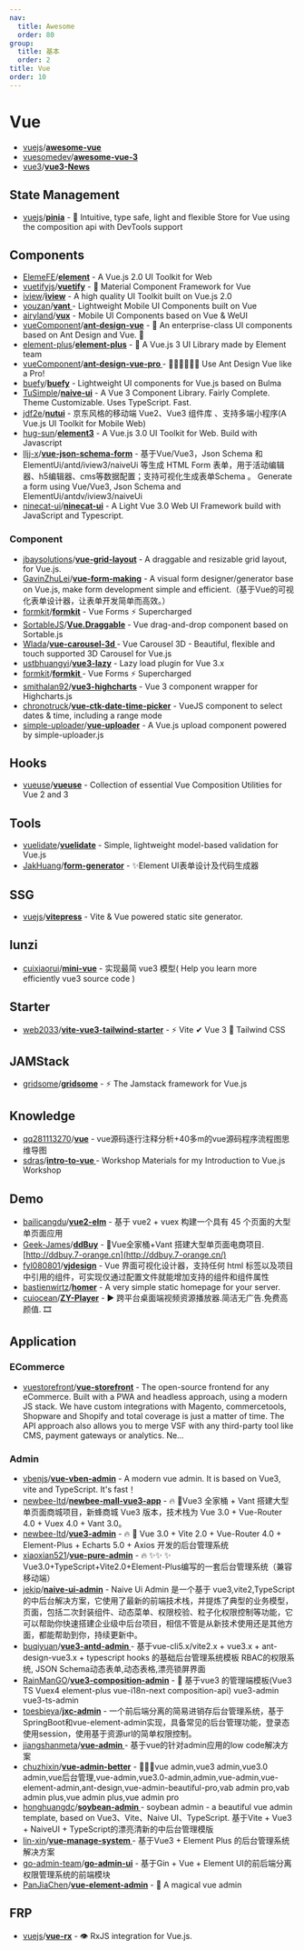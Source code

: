 ```yaml
---
nav:
  title: Awesome
  order: 80
group:
  title: 基本
  order: 2
title: Vue
order: 10
---
```


# Vue

- [vuejs](https://github.com/vuejs?type=source)/**[awesome-vue](https://github.com/vuejs/awesome-vue)**
- [vuesomedev](https://github.com/vuesomedev)/**[awesome-vue-3](https://github.com/vuesomedev/awesome-vue-3)**
- [vue3](https://github.com/vue3?type=source)/**[vue3-News](https://github.com/vue3/vue3-News)**

## State Management

- [vuejs](https://github.com/vuejs?type=source)/**[pinia](https://github.com/vuejs/pinia)** - 🍍 Intuitive, type safe, light and flexible Store for Vue using the composition api with DevTools support

## Components

- [ElemeFE](https://github.com/ElemeFE?type=source)/**[element](https://github.com/ElemeFE/element)** - A Vue.js 2.0 UI Toolkit for Web
- [vuetifyjs](https://github.com/vuetifyjs?type=source)/**[vuetify](https://github.com/vuetifyjs/vuetify)** - 🐉 Material Component Framework for Vue
- [iview](https://github.com/iview?type=source)/**[iview](https://github.com/iview/iview)** - A high quality UI Toolkit built on Vue.js 2.0
- [youzan](https://github.com/youzan?type=source)/**[vant ](https://github.com/youzan/vant)**- Lightweight Mobile UI Components built on Vue
- [airyland](https://github.com/airyland)/**[vux](https://github.com/airyland/vux)** - Mobile UI Components based on Vue & WeUI
- [vueComponent](https://github.com/vueComponent?type=source)/**[ant-design-vue](https://github.com/vueComponent/ant-design-vue)** - 🌈 An enterprise-class UI components based on Ant Design and Vue. 🐜
- [element-plus](https://github.com/element-plus?type=source)/**[element-plus](https://github.com/element-plus/element-plus)** - 🎉 A Vue.js 3 UI Library made by Element team
- [vueComponent](https://github.com/vueComponent?type=source)/**[ant-design-vue-pro ](https://github.com/vueComponent/ant-design-vue-pro)**- 👨🏻‍💻👩🏻‍💻 Use Ant Design Vue like a Pro!
- [buefy](https://github.com/buefy?type=source)/**[buefy](https://github.com/buefy/buefy)** - Lightweight UI components for Vue.js based on Bulma
- [TuSimple](https://github.com/TuSimple?type=source)/**[naive-ui](https://github.com/TuSimple/naive-ui)** - A Vue 3 Component Library. Fairly Complete. Theme Customizable. Uses TypeScript. Fast.
- [jdf2e](https://github.com/jdf2e?type=source)/**[nutui](https://github.com/jdf2e/nutui)** - 京东风格的移动端 Vue2、Vue3 组件库 、支持多端小程序(A Vue.js UI Toolkit for Mobile Web)
- [hug-sun](https://github.com/hug-sun?type=source)/**[element3](https://github.com/hug-sun/element3)** - A Vue.js 3.0 UI Toolkit for Web. Build with Javascript
- [lljj-x](https://github.com/lljj-x)/**[vue-json-schema-form](https://github.com/lljj-x/vue-json-schema-form)** - 基于Vue/Vue3，Json Schema 和 ElementUi/antd/iview3/naiveUi 等生成 HTML Form 表单，用于活动编辑器、h5编辑器、cms等数据配置；支持可视化生成表单Schema 。 Generate a form using Vue/Vue3, Json Schema and ElementUi/antdv/iview3/naiveUi
- [ninecat-ui](https://github.com/ninecat-ui?type=source)/**[ninecat-ui](https://github.com/ninecat-ui/ninecat-ui)** - A Light Vue 3.0 Web UI Framework build with JavaScript and Typescript.

### Component

- [jbaysolutions](https://github.com/jbaysolutions?type=source)/**[vue-grid-layout](https://github.com/jbaysolutions/vue-grid-layout)** - A draggable and resizable grid layout, for Vue.js.
- [GavinZhuLei](https://github.com/GavinZhuLei)/**[vue-form-making](https://github.com/GavinZhuLei/vue-form-making)** - A visual form designer/generator base on Vue.js, make form development simple and efficient.（基于Vue的可视化表单设计器，让表单开发简单而高效。）
- [formkit](https://github.com/formkit?type=source)/**[formkit](https://github.com/formkit/formkit)** - Vue Forms ⚡️ Supercharged
- [SortableJS](https://github.com/SortableJS?type=source)/**[Vue.Draggable](https://github.com/SortableJS/Vue.Draggable)** - Vue drag-and-drop component based on Sortable.js
- [Wlada](https://github.com/Wlada)/**[vue-carousel-3d ](https://github.com/Wlada/vue-carousel-3d)**- Vue Carousel 3D - Beautiful, flexible and touch supported 3D Carousel for Vue.js
- [ustbhuangyi](https://github.com/ustbhuangyi)/**[vue3-lazy](https://github.com/ustbhuangyi/vue3-lazy)** - Lazy load plugin for Vue 3.x
- [formkit](https://github.com/formkit?type=source)/**[formkit ](https://github.com/formkit/formkit)**- Vue Forms ⚡️ Supercharged
- [smithalan92](https://github.com/smithalan92)/**[vue3-highcharts](https://github.com/smithalan92/vue3-highcharts)** - Vue 3 component wrapper for Highcharts.js
- [chronotruck](https://github.com/chronotruck?type=source)/**[vue-ctk-date-time-picker](https://github.com/chronotruck/vue-ctk-date-time-picker)** - VueJS component to select dates & time, including a range mode
- [simple-uploader](https://github.com/simple-uploader?type=source)/**[vue-uploader](https://github.com/simple-uploader/vue-uploader)** - A Vue.js upload component powered by simple-uploader.js

## Hooks

- [vueuse](https://github.com/vueuse?type=source)/**[vueuse](https://github.com/vueuse/vueuse)** - Collection of essential Vue Composition Utilities for Vue 2 and 3

## Tools

- [vuelidate](https://github.com/vuelidate?type=source)/**[vuelidate](https://github.com/vuelidate/vuelidate)** - Simple, lightweight model-based validation for Vue.js
- [JakHuang](https://github.com/JakHuang)/**[form-generator](https://github.com/JakHuang/form-generator)** - ✨Element UI表单设计及代码生成器

## SSG

- [vuejs](https://github.com/vuejs?type=source)/**[vitepress](https://github.com/vuejs/vitepress)** - Vite & Vue powered static site generator.

## lunzi

- [cuixiaorui](https://github.com/cuixiaorui)/**[mini-vue](https://github.com/cuixiaorui/mini-vue)** - 实现最简 vue3 模型( Help you learn more efficiently vue3 source code )

## Starter

- [web2033](https://github.com/web2033)/**[vite-vue3-tailwind-starter](https://github.com/web2033/vite-vue3-tailwind-starter)** - ⚡ Vite ✔ Vue 3 🌻 Tailwind CSS

## JAMStack

- [gridsome](https://github.com/gridsome?type=source)/**[gridsome](https://github.com/gridsome/gridsome)** - ⚡️ The Jamstack framework for Vue.js

## Knowledge

- [qq281113270](https://github.com/qq281113270)/**[vue](https://github.com/qq281113270/vue)** - vue源码逐行注释分析+40多m的vue源码程序流程图思维导图
- [sdras](https://github.com/sdras)/**[intro-to-vue ](https://github.com/sdras/intro-to-vue)**- Workshop Materials for my Introduction to Vue.js Workshop

## Demo

- [bailicangdu](https://github.com/bailicangdu)/**[vue2-elm](https://github.com/bailicangdu/vue2-elm)** - 基于 vue2 + vuex 构建一个具有 45 个页面的大型单页面应用
- [Geek-James](https://github.com/Geek-James)/**[ddBuy](https://github.com/Geek-James/ddBuy)** - 🎉Vue全家桶+Vant 搭建大型单页面电商项目.[http://ddbuy.7-orange.cn](http://ddbuy.7-orange.cn/)
- [fyl080801](https://github.com/fyl080801)/**[vjdesign](https://github.com/fyl080801/vjdesign)** - Vue 界面可视化设计器，支持任何 html 标签以及项目中引用的组件，可实现仅通过配置文件就能增加支持的组件和组件属性
- [bastienwirtz](https://github.com/bastienwirtz)/**[homer](https://github.com/bastienwirtz/homer)** - A very simple static homepage for your server.
- [cuiocean](https://github.com/cuiocean)/**[ZY-Player](https://github.com/cuiocean/ZY-Player)** - ▶️ 跨平台桌面端视频资源播放器.简洁无广告.免费高颜值. 🎞

## Application

### ECommerce

- [vuestorefront](https://github.com/vuestorefront?type=source)/**[vue-storefront](https://github.com/vuestorefront/vue-storefront)** - The open-source frontend for any eCommerce. Built with a PWA and headless approach, using a modern JS stack. We have custom integrations with Magento, commercetools, Shopware and Shopify and total coverage is just a matter of time. The API approach also allows you to merge VSF with any third-party tool like CMS, payment gateways or analytics. Ne…

### Admin

- [vbenjs](https://github.com/vbenjs?type=source)/**[vue-vben-admin](https://github.com/vbenjs/vue-vben-admin)** - A modern vue admin. It is based on Vue3, vite and TypeScript. It's fast！
- [newbee-ltd](https://github.com/newbee-ltd?type=source)/**[newbee-mall-vue3-app](https://github.com/newbee-ltd/newbee-mall-vue3-app)** - 🔥 🎉Vue3 全家桶 + Vant 搭建大型单页面商城项目，新蜂商城 Vue3 版本，技术栈为 Vue 3.0 + Vue-Router 4.0 + Vuex 4.0 + Vant 3.0。
- [newbee-ltd](https://github.com/newbee-ltd?type=source)/**[vue3-admin](https://github.com/newbee-ltd/vue3-admin)** - 🔥 🎉 Vue 3.0 + Vite 2.0 + Vue-Router 4.0 + Element-Plus + Echarts 5.0 + Axios 开发的后台管理系统
- [xiaoxian521](https://github.com/xiaoxian521)/**[vue-pure-admin](https://github.com/xiaoxian521/vue-pure-admin)** - 🔥 ✨✨ ✨ Vue3.0+TypeScript+Vite2.0+Element-Plus编写的一套后台管理系统（兼容移动端）
- [jekip](https://github.com/jekip)/**[naive-ui-admin](https://github.com/jekip/naive-ui-admin)** - Naive Ui Admin 是一个基于 vue3,vite2,TypeScript 的中后台解决方案，它使用了最新的前端技术栈，并提炼了典型的业务模型，页面，包括二次封装组件、动态菜单、权限校验、粒子化权限控制等功能，它可以帮助你快速搭建企业级中后台项目，相信不管是从新技术使用还是其他方面，都能帮助到你，持续更新中。
- [buqiyuan](https://github.com/buqiyuan)/**[vue3-antd-admin ](https://github.com/buqiyuan/vue3-antd-admin)**- 基于vue-cli5.x/vite2.x + vue3.x + ant-design-vue3.x + typescript hooks 的基础后台管理系统模板 RBAC的权限系统, JSON Schema动态表单,动态表格,漂亮锁屏界面
- [RainManGO](https://github.com/RainManGO)/**[vue3-composition-admin](https://github.com/RainManGO/vue3-composition-admin)** - 🎉 基于vue3 的管理端模板(Vue3 TS Vuex4 element-plus vue-i18n-next composition-api) vue3-admin vue3-ts-admin
- [toesbieya](https://github.com/toesbieya)/**[jxc-admin](https://github.com/toesbieya/jxc-admin)** - 一个前后端分离的简易进销存后台管理系统，基于SpringBoot和vue-element-admin实现，具备常见的后台管理功能，登录态使用session，使用基于资源url的简单权限控制。
- [jiangshanmeta](https://github.com/jiangshanmeta)/**[vue-admin ](https://github.com/jiangshanmeta/vue-admin)**- 基于vue的针对admin应用的low code解决方案
- [chuzhixin](https://github.com/chuzhixin)/**[vue-admin-better](https://github.com/chuzhixin/vue-admin-better)** - 🚀🚀🚀vue admin,vue3 admin,vue3.0 admin,vue后台管理,vue-admin,vue3.0-admin,admin,vue-admin,vue-element-admin,ant-design,vue-admin-beautiful-pro,vab admin pro,vab admin plus,vue admin plus,vue admin pro
- [honghuangdc](https://github.com/honghuangdc)/**[soybean-admin ](https://github.com/honghuangdc/soybean-admin)** - soybean admin - a beautiful vue admin template, based on Vue3、Vite、Naive UI、TypeScript. 基于Vite + Vue3 + NaiveUI + TypeScript的漂亮清新的中后台管理模版
- [lin-xin](https://github.com/lin-xin)/**[vue-manage-system ](https://github.com/lin-xin/vue-manage-system)**- 基于Vue3 + Element Plus 的后台管理系统解决方案
- [go-admin-team](https://github.com/go-admin-team?type=source)/**[go-admin-ui](https://github.com/go-admin-team/go-admin-ui)** - 基于Gin + Vue + Element UI的前后端分离权限管理系统的前端模块
- [PanJiaChen](https://github.com/PanJiaChen)/**[vue-element-admin](https://github.com/PanJiaChen/vue-element-admin)** - 🎉 A magical vue admin

## FRP

- [vuejs](https://github.com/vuejs?type=source)/**[vue-rx](https://github.com/vuejs/vue-rx)** - 👁️ RxJS integration for Vue.js.
